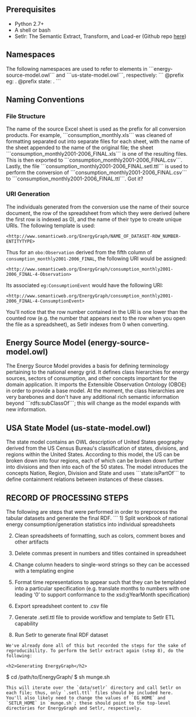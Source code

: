 <h2>Prerequisites</h2>
<ul>
<li>Python 2.7+</li>
<li>A shell or bash</li>
<li>Setlr: The Semantic Extract, Transform, and Load-er (Github repo <a href=https://github.com/tetherless-world/setlr>here</a>)
</ul>

<h2>Namespaces</h2>
The following namespaces are used to refer to elements in ```energy-source-model.owl``` and ```us-state-model.owl```, respectively:
```
@prefix eg:  <http://www.semanticweb.org/energysources/> .
@prefix state: <http://www.semanticweb.org/us-state-model/> .
```

<h2>Naming Conventions</h2>

<h3> File Structure</h3>
The name of the source Excel sheet is used as the prefix for all conversion products. For example, ```consumption_monthly.xls``` was cleaned of formatting separated out into separate files for each sheet, with the name of the sheet appended to the name of the original file; the sheet ```consumption_monthly2001-2006_FINAL.xls``` is one of the resulting files. This is then exported to ```consumption_monthly2001-2006_FINAL.csv```. Lastly, the file ```consumption_monthly2001-2006_FINAL.setl.ttl``` is used to perform the conversion of ```consumption_monthly2001-2006_FINAL.csv``` to ```consumption_monthly2001-2006_FINAL.ttl```. Got it?

<h3>URI Generation</h3>
The individuals generated from the conversion use the name of their source document, the row of the spreadsheet from which they were derived (where the first row is indexed as 0), and the name of their type to create unique URIs. The following template is used:

```
<http://www.semanticweb.org/EnergyGraph/NAME_OF_DATASET-ROW_NUMBER-ENTITYTYPE>
```

Thus for an ```obo:Observation``` derived from the fifth column of `consumption_monthly2001-2006_FINAL`, the following URI would be assigned:
```
<http://www.semanticweb.org/EnergyGraph/consumption_monthly2001-2006_FINAL-4-Observation>
```
Its associated ```eg:ConsumptionEvent``` would have the following URI:
```
<http://www.semanticweb.org/EnergyGraph/consumption_monthly2001-2006_FINAL-4-ConsumptionEvent>
```
You'll notice that the row number contained in the URI is one lower than the counted row (e.g. the number that appears next to the row when you open the file as a spreadsheet), as Setlr indexes from 0 when converting.

<h2>Energy Source Model (energy-source-model.owl)</h2>
The Energy Source Model provides a basis for defining terminology pertaining to the national energy grid. It defines class hierarchies for energy sources, sectors of consumption, and other concepts important for the domain application. It imports the Extensible Observation Ontology (OBOE) in order to provide a base model. At the moment, the class hierarchies are very barebones and don't have any additional rich semantic information beyond ```rdfs:subClassOf```; this will change as the model expands with new information.


<h2>USA State Model (us-state-model.owl)</h2>
The state model contains an OWL description of United States geography derived from the US Census Bureau's classification of states, divisions, and regions within the United States. According to this model, the US can be broken down into four regions, each of which can be broken down further into divisions and then into each of the 50 states. The model introduces the concepts Nation, Region, Division and State and uses ```state:isPartOf``` to define containment relations between instances of these classes.

<h2>RECORD OF PROCESSING STEPS</h2>
The following are steps that were performed in order to preprocess the tabular datasets and generate the final RDF.
```
1) Split workbook of national energy consumption/generation statistics into individual spreadsheets

2) Clean spreadsheets of formatting, such as colors, comment boxes and other artifacts

3) Delete commas present in numbers and titles contained in spreadsheet

4) Change column headers to single-word strings so they can be accessed with a templating engine

5) Format time representations to appear such that they can be templated into a particular specification (e.g. translate months to numbers with one leading ‘0’ to support conformance to the xsd:gYearMonth specification)

6) Export spreadsheet content to .csv file

7) Generate .setl.ttl file to provide workflow and template to Setlr ETL capability

8) Run Setlr to generate final RDF dataset
```
We've already done all of this but recorded the steps for the sake of reproducibility. To perform the Setlr extract again (step 8), do the following:

<h2>Generating EnergyGraph</h2>
```
$ cd /path/to/EnergyGraph/
$ sh munge.sh
```
This will iterate over the `data/setlr` directory and call Setlr on each file; thus, only `.setl.ttl` files should be included here. You'll also likely need to change the values of `EG_HOME` and `SETLR_HOME` in `munge.sh`; these should point to the top-level directories for EnergyGraph and Setlr, respectively.
